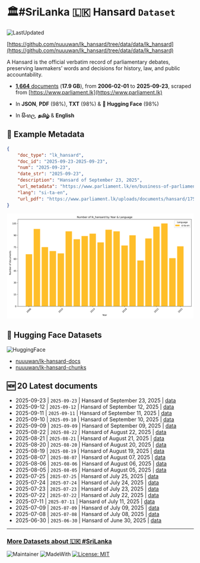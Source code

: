 # 🏛️#SriLanka 🇱🇰 Hansard `Dataset`

![LastUpdated](https://img.shields.io/badge/last_updated-2025--09--30_08:49:55-green)

[https://github.com/nuuuwan/lk_hansard/tree/data/data/lk_hansard](https://github.com/nuuuwan/lk_hansard/tree/data/data/lk_hansard)

A Hansard is the official verbatim record of parliamentary debates, preserving lawmakers’ words and decisions for history, law, and public accountability.

- [**1,664** documents](https://github.com/nuuuwan/lk_hansard/tree/data/data/lk_hansard) (**17.9 GB**), from **2006-02-01** to **2025-09-23**, scraped from [https://www.parliament.lk](https://www.parliament.lk)

- In **JSON**, **PDF** (98%), **TXT** (98%) & **🤗 Hugging Face** (98%)

- In **සිංහල**, **தமிழ்** & **English**

## 📝 Example Metadata

```json
{
    "doc_type": "lk_hansard",
    "doc_id": "2025-09-23-2025-09-23",
    "num": "2025-09-23",
    "date_str": "2025-09-23",
    "description": "Hansard of September 23, 2025",
    "url_metadata": "https://www.parliament.lk/en/business-of-parliament/hansards",
    "lang": "si-ta-en",
    "url_pdf": "https://www.parliament.lk/uploads/documents/hansard/1758876121024768.pdf"
}
```

![Chart](https://raw.githubusercontent.com/nuuuwan/lk_hansard/refs/heads/data/data/lk_hansard/docs_by_year_and_lang.png)

## 🤗 Hugging Face Datasets

![HuggingFace](https://img.shields.io/badge/-HuggingFace-FDEE21?style=for-the-badge&logo=HuggingFace)

- [nuuuwan/lk-hansard-docs](https://huggingface.co/datasets/nuuuwan/lk-hansard-docs)
- [nuuuwan/lk-hansard-chunks](https://huggingface.co/datasets/nuuuwan/lk-hansard-chunks)

## 🆕 20 Latest documents

- 2025-09-23 | `2025-09-23` | Hansard of September 23, 2025 | [data](https://github.com/nuuuwan/lk_hansard/tree/data/data/lk_hansard/2020s/2025/2025-09-23-2025-09-23)
- 2025-09-12 | `2025-09-12` | Hansard of September 12, 2025 | [data](https://github.com/nuuuwan/lk_hansard/tree/data/data/lk_hansard/2020s/2025/2025-09-12-2025-09-12)
- 2025-09-11 | `2025-09-11` | Hansard of September 11, 2025 | [data](https://github.com/nuuuwan/lk_hansard/tree/data/data/lk_hansard/2020s/2025/2025-09-11-2025-09-11)
- 2025-09-10 | `2025-09-10` | Hansard of September 10, 2025 | [data](https://github.com/nuuuwan/lk_hansard/tree/data/data/lk_hansard/2020s/2025/2025-09-10-2025-09-10)
- 2025-09-09 | `2025-09-09` | Hansard of September 09, 2025 | [data](https://github.com/nuuuwan/lk_hansard/tree/data/data/lk_hansard/2020s/2025/2025-09-09-2025-09-09)
- 2025-08-22 | `2025-08-22` | Hansard of August 22, 2025 | [data](https://github.com/nuuuwan/lk_hansard/tree/data/data/lk_hansard/2020s/2025/2025-08-22-2025-08-22)
- 2025-08-21 | `2025-08-21` | Hansard of August 21, 2025 | [data](https://github.com/nuuuwan/lk_hansard/tree/data/data/lk_hansard/2020s/2025/2025-08-21-2025-08-21)
- 2025-08-20 | `2025-08-20` | Hansard of August 20, 2025 | [data](https://github.com/nuuuwan/lk_hansard/tree/data/data/lk_hansard/2020s/2025/2025-08-20-2025-08-20)
- 2025-08-19 | `2025-08-19` | Hansard of August 19, 2025 | [data](https://github.com/nuuuwan/lk_hansard/tree/data/data/lk_hansard/2020s/2025/2025-08-19-2025-08-19)
- 2025-08-07 | `2025-08-07` | Hansard of August 07, 2025 | [data](https://github.com/nuuuwan/lk_hansard/tree/data/data/lk_hansard/2020s/2025/2025-08-07-2025-08-07)
- 2025-08-06 | `2025-08-06` | Hansard of August 06, 2025 | [data](https://github.com/nuuuwan/lk_hansard/tree/data/data/lk_hansard/2020s/2025/2025-08-06-2025-08-06)
- 2025-08-05 | `2025-08-05` | Hansard of August 05, 2025 | [data](https://github.com/nuuuwan/lk_hansard/tree/data/data/lk_hansard/2020s/2025/2025-08-05-2025-08-05)
- 2025-07-25 | `2025-07-25` | Hansard of July 25, 2025 | [data](https://github.com/nuuuwan/lk_hansard/tree/data/data/lk_hansard/2020s/2025/2025-07-25-2025-07-25)
- 2025-07-24 | `2025-07-24` | Hansard of July 24, 2025 | [data](https://github.com/nuuuwan/lk_hansard/tree/data/data/lk_hansard/2020s/2025/2025-07-24-2025-07-24)
- 2025-07-23 | `2025-07-23` | Hansard of July 23, 2025 | [data](https://github.com/nuuuwan/lk_hansard/tree/data/data/lk_hansard/2020s/2025/2025-07-23-2025-07-23)
- 2025-07-22 | `2025-07-22` | Hansard of July 22, 2025 | [data](https://github.com/nuuuwan/lk_hansard/tree/data/data/lk_hansard/2020s/2025/2025-07-22-2025-07-22)
- 2025-07-11 | `2025-07-11` | Hansard of July 11, 2025 | [data](https://github.com/nuuuwan/lk_hansard/tree/data/data/lk_hansard/2020s/2025/2025-07-11-2025-07-11)
- 2025-07-09 | `2025-07-09` | Hansard of July 09, 2025 | [data](https://github.com/nuuuwan/lk_hansard/tree/data/data/lk_hansard/2020s/2025/2025-07-09-2025-07-09)
- 2025-07-08 | `2025-07-08` | Hansard of July 08, 2025 | [data](https://github.com/nuuuwan/lk_hansard/tree/data/data/lk_hansard/2020s/2025/2025-07-08-2025-07-08)
- 2025-06-30 | `2025-06-30` | Hansard of June 30, 2025 | [data](https://github.com/nuuuwan/lk_hansard/tree/data/data/lk_hansard/2020s/2025/2025-06-30-2025-06-30)

---

### [More Datasets about 🇱🇰 #SriLanka](https://github.com/nuuuwan/lk_datasets)

![Maintainer](https://img.shields.io/badge/maintainer-nuuuwan-red)
![MadeWith](https://img.shields.io/badge/made_with-python-blue)
[![License: MIT](https://img.shields.io/badge/License-MIT-yellow.svg)](https://opensource.org/licenses/MIT)
